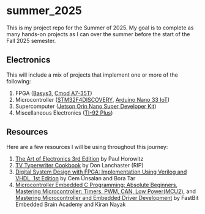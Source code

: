 # summer_2025
This is my project repo for the Summer of 2025. My goal is to complete as many hands-on projects as I can over the summer before the start of the Fall 2025 semester. 

## Electronics
This will include a mix of projects that implement one or more of the following:
1. FPGA ([Basys3](https://digilent.com/reference/programmable-logic/basys-3/start?srsltid=AfmBOoriRJnT5pyysfZDiNzlBGubq7EAhkmAWs0_7EIBbszI7cDF9goc), [Cmod A7-35T](https://digilent.com/reference/programmable-logic/cmod-a7/start?srsltid=AfmBOoqoAmC3hf2-nYG11mzGr-OMs1TPkbDlGZtYP659Om2hffFpXdH6))
2. Microcontroller ([STM32F4DISCOVERY](https://www.st.com/en/evaluation-tools/stm32f4discovery.html), [Arduino Nano 33 IoT](https://docs.arduino.cc/hardware/nano-33-iot/))
3. Supercomputer ([Jetson Orin Nano Super Developer Kit](https://www.nvidia.com/en-us/autonomous-machines/embedded-systems/jetson-orin/nano-super-developer-kit/))
4. Miscellaneous Electronics ([TI-92 Plus](https://www.ticalc.org/basics/calculators/ti-92plus.html))

## Resources
Here are a few resources I will be using throughout this journey:
1. [The Art of Electronics 3rd Edition](https://archive.org/details/the-art-of-electronics-3rd-ed-2015_202008/mode/2up) by Paul Horowitz
2. [TV Typerwriter Cookbook](https://www.tinaja.com/ebooks/tvtcb.pdf) by Don Lanchaster (RIP)
3. [Digital System Design with FPGA: Implementation Using Verilog and VHDL, 1st Edition](https://www.accessengineeringlibrary.com/content/book/9781259837906/) by Cem Ünsalan and Bora Tar
4. [Microcontroller Embedded C Programming: Absolute Beginners](https://www.udemy.com/course/microcontroller-embedded-c-programming/), [Mastering Microcontroller: Timers, PWM, CAN, Low Power(MCU2)](https://www.udemy.com/course/microcontroller-programming-stm32-timers-pwm-can-bus-protocol/), and [Mastering Microcontroller and Embedded Driver Development](https://www.udemy.com/course/mastering-microcontroller-with-peripheral-driver-development/) by FastBit Embedded Brain Academy and Kiran Nayak